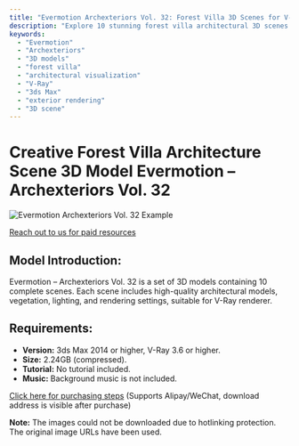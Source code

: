 ```yaml
---
title: "Evermotion Archexteriors Vol. 32: Forest Villa 3D Scenes for V-Ray"
description: "Explore 10 stunning forest villa architectural 3D scenes with Evermotion Archexteriors Vol. 32. High-quality models, vegetation, lighting, and V-Ray render settings included. Compatible with 3ds Max 2014+ and V-Ray 3.6+."
keywords: 
  - "Evermotion"
  - "Archexteriors"
  - "3D models"
  - "forest villa"
  - "architectural visualization"
  - "V-Ray"
  - "3ds Max"
  - "exterior rendering"
  - "3D scene"
---
```


# Creative Forest Villa Architecture Scene 3D Model Evermotion – Archexteriors Vol. 32

![Evermotion Archexteriors Vol. 32 Example](/img/evermotion-archexteriors-vol-32.jpg)

[Reach out to us for paid resources](https://wa.me/8613237610083)

## Model Introduction:

Evermotion – Archexteriors Vol. 32 is a set of 3D models containing 10 complete scenes. Each scene includes high-quality architectural models, vegetation, lighting, and rendering settings, suitable for V-Ray renderer.

## Requirements:

*   **Version:** 3ds Max 2014 or higher, V-Ray 3.6 or higher.
*   **Size:** 2.24GB (compressed).
*   **Tutorial:** No tutorial included.
*   **Music:** Background music is not included.

[Click here for purchasing steps](https://www.gfxcamp.com/buy-help)
(Supports Alipay/WeChat, download address is visible after purchase)

**Note:** The images could not be downloaded due to hotlinking protection. The original image URLs have been used.
